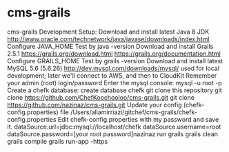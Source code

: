 # cms-grails
cms-grails
Development Setup:
Download and install latest Java 8 JDK http://www.oracle.com/technetwork/java/javase/downloads/index.html
Configure JAVA_HOME
Test by java -version
Download and install Grails 2.5.1 https://grails.org/download.html
https://grails.org/documentation.html
Configure GRAILS_HOME
Test by grails -version
Download and install latest MySQL 5.6 (5.6.26) http://dev.mysql.com/downloads/mysql/
used for local development; later we'll connect to AWS, and then to CloudKit
Remember your admin (root) login/password
Enter the mysql console: mysql -u root -p
Create a chefk database: create database chefk
git clone this repository
git clone https://github.com/ChefKoochooloo/cms-grails.git
git clone https://github.com/nazinaz/cms-grails.git
Update your config (chefk-config.properties) file
/Users/aliamirriazi/gitchef/cms-grails/chefk-config.properties
Edit chefk-config.properties with my password and save it.
dataSource.url=jdbc:mysql://localhost/chefk
dataSource.username=root
dataSource.password=[your root password]nazinaz
run grails
grails clean
grails compile
grails run-app -https
